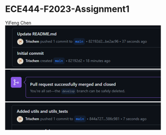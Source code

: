 # ECE444-F2023-Assignment1
YiFeng Chen
![Alt text](image.png)
![Alt text](image-1.png)
![Alt text](image-2.png)